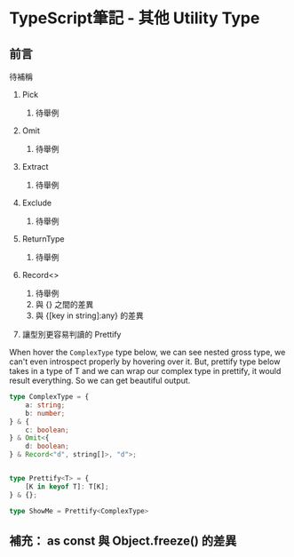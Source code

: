 # TypeScript筆記 - 其他 Utility Type

## 前言
待補稱


1. Pick
   1. 待舉例
2. Omit
   1. 待舉例
3. Extract
   1. 待舉例
4. Exclude
   1. 待舉例
5. ReturnType
   1. 待舉例
6. Record<>
   1. 待舉例
   2. 與 {} 之間的差異
   3. 與 {[key in string]:any} 的差異

7. 讓型別更容易判讀的 Prettify 

When hover the `ComplexType` type below, we can see nested gross type, we can't even introspect properly by hovering over it.
But, prettify type below takes in a type of T and we can wrap our complex type in prettify, it would result everything. So we can get beautiful output.

```typescript
type ComplexType = {
    a: string;
    b: number;
} & {
    c: boolean;
} & Omit<{
    d: boolean;
} & Record<"d", string[]>, "d">;


type Prettify<T> = {
    [K in keyof T]: T[K];
} & {};

type ShowMe = Prettify<ComplexType>
```

## 補充： as const 與 Object.freeze() 的差異
